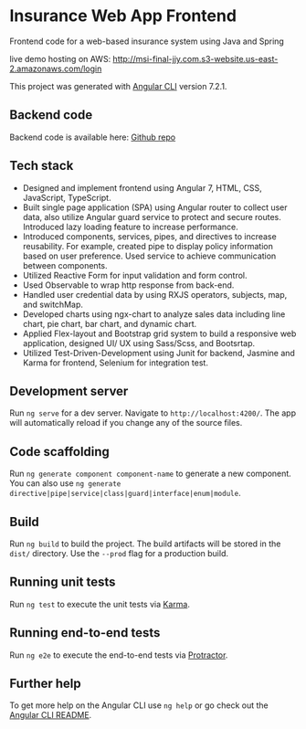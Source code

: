 # Insurance Web App Frontend

Frontend code for a web-based insurance system using Java and Spring

live demo hosting on AWS: http://msi-final-jjy.com.s3-website.us-east-2.amazonaws.com/login

This project was generated with [Angular CLI](https://github.com/angular/angular-cli) version 7.2.1.

## Backend code

Backend code is available here: [Github repo](https://github.com/kdj842969/insurance-web-app-backend)

## Tech stack
*	Designed and implement frontend using Angular 7, HTML, CSS, JavaScript, TypeScript.
*	Built single page application (SPA) using Angular router to collect user data, also utilize Angular guard service to protect and secure routes. Introduced lazy loading feature to increase performance.
*	Introduced components, services, pipes, and directives to increase reusability. For example, created pipe to display policy information based on user preference. Used service to achieve communication between components.
*	Utilized Reactive Form for input validation and form control.
*	Used Observable to wrap http response from back-end.
*	Handled user credential data by using RXJS operators, subjects, map, and switchMap.
*	Developed charts using ngx-chart to analyze sales data including line chart, pie chart, bar chart, and dynamic chart.
*	Applied Flex-layout and Bootstrap grid system to build a responsive web application, designed UI/ UX using Sass/Scss, and Bootsrtap.
*	Utilized Test-Driven-Development using Junit for backend, Jasmine and Karma for frontend, Selenium for integration test.


## Development server

Run `ng serve` for a dev server. Navigate to `http://localhost:4200/`. The app will automatically reload if you change any of the source files.

## Code scaffolding

Run `ng generate component component-name` to generate a new component. You can also use `ng generate directive|pipe|service|class|guard|interface|enum|module`.

## Build

Run `ng build` to build the project. The build artifacts will be stored in the `dist/` directory. Use the `--prod` flag for a production build.

## Running unit tests

Run `ng test` to execute the unit tests via [Karma](https://karma-runner.github.io).

## Running end-to-end tests

Run `ng e2e` to execute the end-to-end tests via [Protractor](http://www.protractortest.org/).

## Further help

To get more help on the Angular CLI use `ng help` or go check out the [Angular CLI README](https://github.com/angular/angular-cli/blob/master/README.md).
